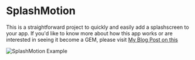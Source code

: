 # SplashMotion #

This is a straightforward project to quickly and easily add a
splashscreen to your app.  If you'd like to know more about how this app
works or are interested in seeing it become a GEM, please visit
[My Blog Post on
this](http://iconoclastlabs.com/cms/blog/posts/iphone-splash-screen-with-rubymotion) 

![SplashMotion Example](http://iconoclastlabs.com/system/images/BAhbB1sHOgZmSSItMjAxMi8wOS8wNS8yMS81OS8yNi85MDIvU3BsYXNoU2NyZWVuLnBuZwY6BkVUWwg6BnA6CnRodW1iSSINNDUweDQ1MD4GOwZG/SplashScreen.png
"SplashMotion")
